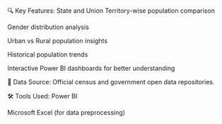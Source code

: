 🔍 Key Features:
State and Union Territory-wise population comparison

Gender distribution analysis

Urban vs Rural population insights

Historical population trends

Interactive Power BI dashboards for better understanding

📁 Data Source:
Official census and government open data repositories.

🛠️ Tools Used: 
Power BI

Microsoft Excel (for data preprocessing)
